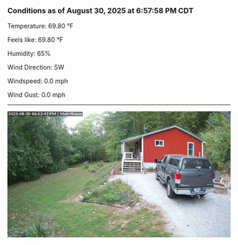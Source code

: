 ### Conditions as of August 30, 2025 at 6:57:58 PM CDT 

Temperature: 69.80 &deg;F

Feels like: 69.80 &deg;F

Humidity: 65%

Wind Direction: SW

Windspeed: 0.0 mph

Wind Gust: 0.0 mph

---

<img src="./images/latest.jpeg"/>

